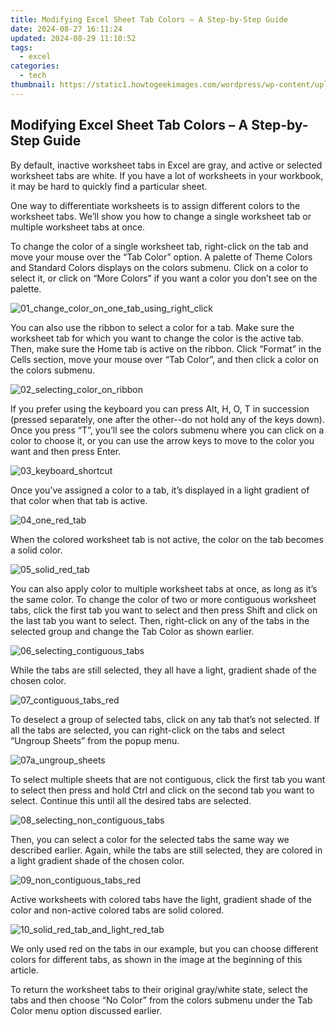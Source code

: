 ```yaml
---
title: Modifying Excel Sheet Tab Colors – A Step-by-Step Guide
date: 2024-08-27 16:11:24
updated: 2024-08-29 11:10:52
tags:
  - excel
categories:
  - tech
thumbnail: https://static1.howtogeekimages.com/wordpress/wp-content/uploads/2016/10/00_lead_image_colored_tabs.png
---
```


## Modifying Excel Sheet Tab Colors – A Step-by-Step Guide

By default, inactive worksheet tabs in Excel are gray, and active or selected worksheet tabs are white. If you have a lot of worksheets in your workbook, it may be hard to quickly find a particular sheet.

 One way to differentiate worksheets is to assign different colors to the worksheet tabs. We’ll show you how to change a single worksheet tab or multiple worksheet tabs at once.

 To change the color of a single worksheet tab, right-click on the tab and move your mouse over the “Tab Color” option. A palette of Theme Colors and Standard Colors displays on the colors submenu. Click on a color to select it, or click on “More Colors” if you want a color you don’t see on the palette.

![01_change_color_on_one_tab_using_right_click](https://static1.howtogeekimages.com/wordpress/wp-content/uploads/2016/10/01_change_color_on_one_tab_using_right_click.png) 

 You can also use the ribbon to select a color for a tab. Make sure the worksheet tab for which you want to change the color is the active tab. Then, make sure the Home tab is active on the ribbon. Click “Format” in the Cells section, move your mouse over “Tab Color”, and then click a color on the colors submenu.

![02_selecting_color_on_ribbon](https://static1.howtogeekimages.com/wordpress/wp-content/uploads/2016/10/02_selecting_color_on_ribbon.png) 

 If you prefer using the keyboard you can press Alt, H, O, T in succession (pressed separately, one after the other--do not hold any of the keys down). Once you press “T”, you’ll see the colors submenu where you can click on a color to choose it, or you can use the arrow keys to move to the color you want and then press Enter.

![03_keyboard_shortcut](https://static1.howtogeekimages.com/wordpress/wp-content/uploads/2016/10/03_keyboard_shortcut.png) 

 Once you’ve assigned a color to a tab, it’s displayed in a light gradient of that color when that tab is active.

![04_one_red_tab](https://static1.howtogeekimages.com/wordpress/wp-content/uploads/2016/10/04_one_red_tab.png) 

 When the colored worksheet tab is not active, the color on the tab becomes a solid color.

![05_solid_red_tab](https://static1.howtogeekimages.com/wordpress/wp-content/uploads/2016/10/05_solid_red_tab.png) 

 You can also apply color to multiple worksheet tabs at once, as long as it’s the same color. To change the color of two or more contiguous worksheet tabs, click the first tab you want to select and then press Shift and click on the last tab you want to select. Then, right-click on any of the tabs in the selected group and change the Tab Color as shown earlier.

![06_selecting_contiguous_tabs](https://static1.howtogeekimages.com/wordpress/wp-content/uploads/2016/10/06_selecting_contiguous_tabs.png) 

 While the tabs are still selected, they all have a light, gradient shade of the chosen color.

![07_contiguous_tabs_red](https://static1.howtogeekimages.com/wordpress/wp-content/uploads/2016/10/07_contiguous_tabs_red.png) 

 To deselect a group of selected tabs, click on any tab that’s not selected. If all the tabs are selected, you can right-click on the tabs and select “Ungroup Sheets” from the popup menu.

![07a_ungroup_sheets](https://static1.howtogeekimages.com/wordpress/wp-content/uploads/2016/10/07a_ungroup_sheets.png) 

 To select multiple sheets that are not contiguous, click the first tab you want to select then press and hold Ctrl and click on the second tab you want to select. Continue this until all the desired tabs are selected.

![08_selecting_non_contiguous_tabs](https://static1.howtogeekimages.com/wordpress/wp-content/uploads/2016/10/08_selecting_non_contiguous_tabs.png) 

 Then, you can select a color for the selected tabs the same way we described earlier. Again, while the tabs are still selected, they are colored in a light gradient shade of the chosen color.

![09_non_contiguous_tabs_red](https://static1.howtogeekimages.com/wordpress/wp-content/uploads/2016/10/09_non_contiguous_tabs_red.png) 

 Active worksheets with colored tabs have the light, gradient shade of the color and non-active colored tabs are solid colored.

![10_solid_red_tab_and_light_red_tab](https://static1.howtogeekimages.com/wordpress/wp-content/uploads/2016/10/10_solid_red_tab_and_light_red_tab.png) 

 We only used red on the tabs in our example, but you can choose different colors for different tabs, as shown in the image at the beginning of this article.

 To return the worksheet tabs to their original gray/white state, select the tabs and then choose “No Color” from the colors submenu under the Tab Color menu option discussed earlier.

<ins class="adsbygoogle"
     style="display:block"
     data-ad-format="autorelaxed"
     data-ad-client="ca-pub-7571918770474297"
     data-ad-slot="1223367746"></ins>



<ins class="adsbygoogle"
     style="display:block"
     data-ad-client="ca-pub-7571918770474297"
     data-ad-slot="8358498916"
     data-ad-format="auto"
     data-full-width-responsive="true"></ins>
